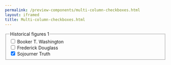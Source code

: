 ```yaml
--- 
permalink: /preview-components/multi-column-checkboxes.html
layout: iframed 
title: Multi-column-checkboxes.html
---
```


<main class="container section">
  <div class="row">
    <fieldset class="fieldset-inputs sans">
      <legend class="sr-only">Historical figures 1</legend>
      <div class="col-4">
        <input id="washington" type="checkbox" name="historical-figures-1" value="washington">
        <label for="washington">Booker T. Washington</label>
      </div>
      <div class="col-4">
        <input id="douglass" type="checkbox" name="historical-figures-1" value="douglass">
        <label for="douglass">Frederick Douglass</label>
      </div>
      <div class="col-4">
        <input id="truth" type="checkbox" name="historical-figures-1" value="truth" checked>
        <label for="truth">Sojourner Truth</label>
      </div>
    </fieldset>
  </div>
</main>

